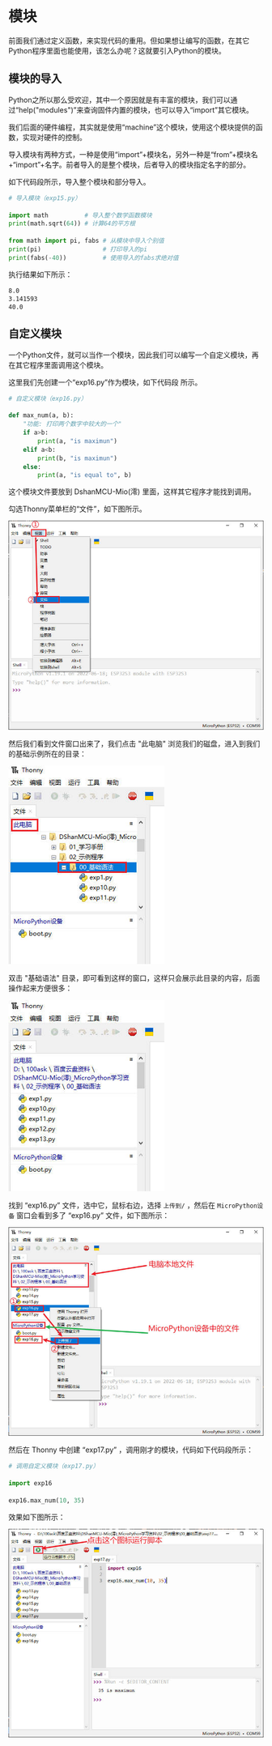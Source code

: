 # 模块

前面我们通过定义函数，来实现代码的重用。但如果想让编写的函数，在其它Python程序里面也能使用，该怎么办呢？这就要引入Python的模块。

## 模块的导入

Python之所以那么受欢迎，其中一个原因就是有丰富的模块，我们可以通过“help("modules")”来查询固件内置的模块，也可以导入“import”其它模块。

我们后面的硬件编程，其实就是使用“machine”这个模块，使用这个模块提供的函数，实现对硬件的控制。

导入模块有两种方式，一种是使用“import”+模块名，另外一种是“from”+模块名+“import”+名字。前者导入的是整个模块，后者导入的模块指定名字的部分。

如下代码段所示，导入整个模块和部分导入。

```python
# 导入模块（exp15.py）

import math          # 导入整个数学函数模块
print(math.sqrt(64)) # 计算64的平方根

from math import pi, fabs # 从模块中导入个别值
print(pi)                 # 打印导入的pi
print(fabs(-40))          # 使用导入的fabs求绝对值
```

执行结果如下所示：

```shell
8.0
3.141593
40.0
```

## 自定义模块
一个Python文件，就可以当作一个模块，因此我们可以编写一个自定义模块，再在其它程序里面调用这个模块。

这里我们先创建一个“exp16.py”作为模块，如下代码段 所示。

```python
# 自定义模块（exp16.py）

def max_num(a, b):  
    "功能: 打印两个数字中较大的一个"
    if a>b:
        print(a, "is maximun")
    elif a<b:
        print(b, "is maximun")
    else:
        print(a, "is equal to", b)
```

这个模块文件要放到 DshanMCU-Mio(澪) 里面，这样其它程序才能找到调用。

勾选Thonny菜单栏的“文件”，如下图所示。

![DShanMCU-Mio_MicroPython_chapter3_images_001](_images/chapter3_images/DShanMCU-Mio_MicroPython_chapter3-8_images_001.jpg)

然后我们看到文件窗口出来了，我们点击 "此电脑" 浏览我们的磁盘，进入到我们的基础示例所在的目录：

![DShanMCU-Mio_MicroPython_chapter3-8_images_002](_images/chapter3_images/DShanMCU-Mio_MicroPython_chapter3-8_images_002.jpg)

双击 "基础语法" 目录，即可看到这样的窗口，这样只会展示此目录的内容，后面操作起来方便很多：

![DShanMCU-Mio_MicroPython_chapter3-8_images_003](_images/chapter3_images/DShanMCU-Mio_MicroPython_chapter3-8_images_003.jpg)

找到 “exp16.py” 文件，选中它，鼠标右边，选择 `上传到/` ，然后在 `MicroPython设备` 窗口会看到多了 “exp16.py” 文件，如下图所示：

![DShanMCU-Mio_MicroPython_chapter3-8_images_004](_images/chapter3_images/DShanMCU-Mio_MicroPython_chapter3-8_images_004.jpg)

然后在 Thonny 中创建 “exp17.py” ，调用刚才的模块，代码如下代码段所示：

```python
# 调用自定义模块（exp17.py）

import exp16

exp16.max_num(10, 35)

```

效果如下图所示：

![DShanMCU-Mio_MicroPython_chapter3-8_images_005](_images/chapter3_images/DShanMCU-Mio_MicroPython_chapter3-8_images_005.jpg)
